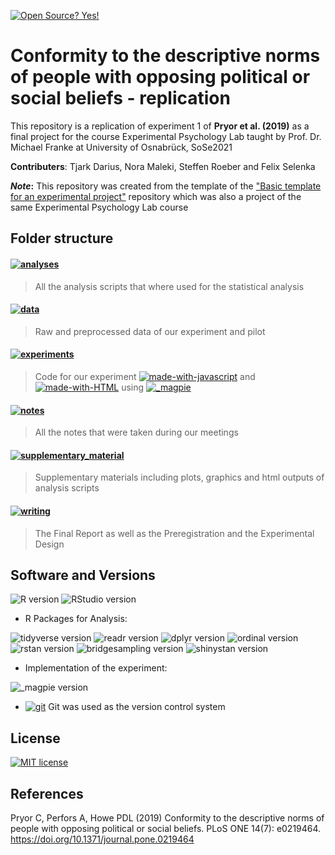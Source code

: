 [![Open Source? Yes!](https://badgen.net/badge/Open%20Source%20%3F/Yes%21/blue?icon=github)](https://github.com/Naereen/badges/)

# Conformity to the descriptive norms of people with opposing political or social beliefs - replication


This repository is a replication of experiment 1 of **Pryor et al. (2019)** as a final project for the course Experimental Psychology Lab taught by Prof. Dr. Michael Franke at University of Osnabrück, SoSe2021

**Contributers**: Tjark Darius, Nora Maleki, Steffen Roeber and Felix Selenka

**_Note_:** This repository was created from the template of the ["Basic template for an experimental project"](https://github.com/nora-maleki/basic-template-for-an-experimental-project) repository which was also a project of the same Experimental Psychology Lab course

## **Folder structure**
####  [![analyses](https://img.shields.io/badge/analyses-open-1f425f.svg)](https://github.com/nora-maleki/conformity-of-norms-replication/tree/workflow/analyses)
>All the analysis scripts that where used for the statistical analysis

#### [![data](https://img.shields.io/badge/data-open-1f425f.svg)](https://github.com/nora-maleki/conformity-of-norms-replication/tree/workflow/data)
>Raw and preprocessed data of our experiment and pilot

#### [![experiments](https://img.shields.io/badge/experiments-open-1f425f.svg)](https://github.com/nora-maleki/conformity-of-norms-replication/tree/workflow/experiments)
>Code for our experiment [![made-with-javascript](https://img.shields.io/badge/Made%20with-JavaScript-teal.svg)](https://img.shields.io/badge/Made%20with-JavaScript-1f425f.svg)
and [![made-with-HTML](https://img.shields.io/badge/HTML-teal.svg)](https://img.shields.io/badge/HTML-1f425f.svg) using [![_magpie](https://img.shields.io/badge/_magpie-departure%20point-teal.svg)](https://github.com/magpie-ea/magpie-departure-point "departure point github repository")


#### [![notes](https://img.shields.io/badge/notes-open-1f425f.svg)](https://github.com/nora-maleki/conformity-of-norms-replication/tree/workflow/notes)
>All the notes that were taken during our meetings

#### [![supplementary_material](https://img.shields.io/badge/supplementary_material-open-1f425f.svg)](https://github.com/nora-maleki/conformity-of-norms-replication/tree/workflow/supplementary_material)
>Supplementary materials including plots, graphics and html outputs of analysis scripts

#### [![writing](https://img.shields.io/badge/writing-open-1f425f.svg)](https://github.com/nora-maleki/conformity-of-norms-replication/tree/workflow/writing)
>The Final Report as well as the Preregistration and the Experimental Design

## Software and Versions

![R version](https://img.shields.io/badge/R-4.0.3-brightgreen.svg)
![RStudio version](https://img.shields.io/badge/RStudio-1.4.1103-brightgreen.svg)

  * R Packages for Analysis:

  ![tidyverse version](https://img.shields.io/badge/tidyverse-1.3.0-yellow.svg)
  ![readr version](https://img.shields.io/badge/readr-1.4.0-yellow.svg)
  ![dplyr version](https://img.shields.io/badge/dplyr-1.0.3-yellow.svg)
  ![ordinal version](https://img.shields.io/badge/ordinal-2019.12.10-yellow.svg)
  ![rstan version](https://img.shields.io/badge/rstan-2.21.2-yellow.svg)
  ![bridgesampling version](https://img.shields.io/badge/bridgesampling-1.0.0-yellow.svg)
  ![shinystan version](https://img.shields.io/badge/shinystan-2.5.0-yellow.svg)

* Implementation of the experiment:

 ![_magpie version](https://img.shields.io/badge/_magpie-0.2.3-orange.svg)

* [![git](https://img.shields.io/badge/--F05032?logo=git&logoColor=ffffff)](http://git-scm.com/)
Git was used as the version control system

## License
[![MIT license](https://img.shields.io/badge/License-MIT-blue.svg)](https://lbesson.mit-license.org/)

## References

Pryor C, Perfors A, Howe PDL (2019) Conformity to the descriptive norms of people with opposing political or social beliefs. PLoS ONE 14(7): e0219464. https://doi.org/10.1371/journal.pone.0219464
